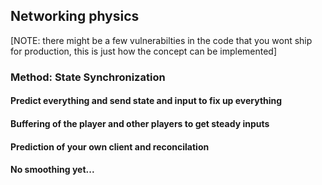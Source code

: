 ## Networking physics
[NOTE: there might be a few vulnerabilties in the code that you wont ship for production, this is just how the concept can be implemented]
### Method: State Synchronization
#### Predict everything and send state and input  to fix up everything
#### Buffering of the player and other players to get steady inputs
#### Prediction of your own client and reconcilation
#### No smoothing yet...	
